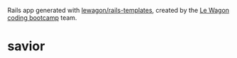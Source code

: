 Rails app generated with [lewagon/rails-templates](https://github.com/lewagon/rails-templates), created by the [Le Wagon coding bootcamp](https://www.lewagon.com) team.
# savior

